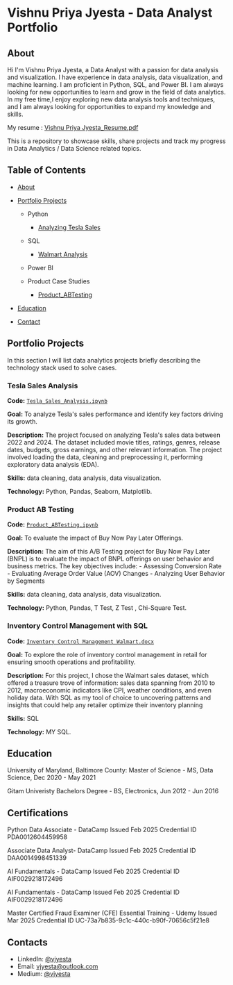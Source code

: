 # Vishnu Priya Jyesta - Data Analyst Portfolio
## About
Hi I'm Vishnu Priya Jyesta, a Data Analyst with a passion for data analysis and visualization. I have experience in data analysis, data visualization, and machine learning. I am proficient in Python, SQL, and Power BI. I am always looking for new opportunities to learn and grow in the field of data analytics.
In my free time,I enjoy exploring new data analysis tools and techniques, and I am always looking for opportunities to expand my knowledge and skills.

My resume : [Vishnu Priya Jyesta_Resume.pdf](https://github.com/vjyesta/Data-Analyst-Portfolio/blob/main/PriyaResume.pdf)

This is a repository to showcase skills, share projects and track my progress in Data Analytics / Data Science related topics.

## Table of Contents
- [About]()
- [Portfolio Projects]()
  - Python
    - [Analyzing Tesla Sales](https://github.com/vjyesta/Portfolio-Projects/blob/main/Tesla_Analysis.ipynb)

  - SQL
    - [Walmart Analysis](https://github.com/vjyesta/Portfolio-Projects/blob/main/Inventory%20Control%20Management%20Walmart.docx)
      
  - Power BI

  - Product Case Studies
    - [Product_ABTesting](https://github.com/vjyesta/Portfolio-Projects/blob/main/Product_ABTesting.ipynb)

- [Education]()  
- [Contact](vjyesta@outlook.com)

## Portfolio Projects
In this section I will list data analytics projects briefly describing the technology stack used to solve cases.

### Tesla Sales Analysis
**Code:** [`Tesla_Sales_Analysis.ipynb`](https://github.com/vjyesta/Portfolio-Projects/blob/main/Tesla_Analysis.ipynb)

**Goal:**  To analyze Tesla's sales performance and identify key factors driving its growth.

**Description:** The project focused on analyzing Tesla's sales data between 2022 and 2024. The dataset included movie titles, ratings, genres, release dates, budgets, gross earnings, and other relevant information. The project involved loading the data, cleaning and preprocessing it, performing exploratory data analysis (EDA).

**Skills:** data cleaning, data analysis, data visualization.

**Technology:** Python, Pandas, Seaborn, Matplotlib.

### Product AB Testing
**Code:** [`Product_ABTesting.ipynb`](https://github.com/vjyesta/Portfolio-Projects/blob/main/Product_ABTesting.ipynb)

**Goal:**  To evaluate the impact of Buy Now Pay Later Offerings.

**Description:** The aim of this A/B Testing project for Buy Now Pay Later (BNPL) is to evaluate the impact of BNPL offerings on user behavior and business metrics. The key objectives include:
    - Assessing Conversion Rate
    - Evaluating Average Order Value (AOV) Changes
    - Analyzing User Behavior by Segments

**Skills:** data cleaning, data analysis, data visualization.

**Technology:** Python, Pandas, T Test, Z Test , Chi-Square Test.

### Inventory Control Management with SQL
**Code:** [`Inventory Control Management Walmart.docx`](https://github.com/vjyesta/Portfolio-Projects/blob/main/Inventory%20Control%20Management%20Walmart.docx)

**Goal:**  To explore the role of inventory control management in retail for ensuring smooth operations and profitability.

**Description:** For this project, I chose the Walmart sales dataset, which offered a treasure trove of information: sales data spanning from 2010 to 2012, macroeconomic indicators like CPI, weather conditions, and even holiday data. With SQL as my tool of choice to uncovering patterns and insights that could help any retailer optimize their inventory planning

**Skills:** SQL

**Technology:** MY SQL.

## Education
University of Maryland, Baltimore County: 
Master of Science - MS, Data Science,
Dec 2020 - May 2021

Gitam Univeristy
Bachelors Degree - BS, Electronics,
Jun 2012 - Jun 2016

## Certifications 
Python Data Associate - DataCamp
Issued Feb 2025
Credential ID PDA0012604459958

Associate Data Analyst- DataCamp
Issued Feb 2025
Credential ID DAA0014998451339

AI Fundamentals - DataCamp
Issued Feb 2025
Credential ID AIF0029218172496

AI Fundamentals - DataCamp
Issued Feb 2025
Credential ID AIF0029218172496

Master Certified Fraud Examiner (CFE) Essential Training - Udemy
Issued Mar 2025
Credential ID UC-73a7b835-9c1c-440c-b90f-70656c5f21e8

## Contacts
- LinkedIn: [@vjyesta](https://www.linkedin.com/in/vishnu-priya-jyesta/)
- Email: vjyesta@outlook.com
- Medium: [@vjyesta](https://medium.com/@vishnujyesta)
